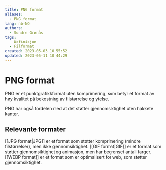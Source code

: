 ```yaml
---
title: PNG format
aliases: 
  - PNG format
lang: nb-NO
authors:
  - Sondre Grønås
tags:
  - Definisjon
  - Filformat
created: 2023-05-03 10:55:52
updated: 2023-05-11 10:44:29
---
```

# PNG format
PNG er et punktgrafikkformat uten komprimering, som betyr et format av høy kvalitet på bekostning av filstørrelse og ytelse.

PNG har også fordelen med at det støtter gjennomsiktighet uten hakkete kanter.

## Relevante formater
[[JPG format|JPG]] er et format som støtter komprimering (mindre filstørrelser), men ikke gjennomsiktighet.
[[GIF format|GIF]] er et format som støtter gjennomsiktighet og animasjon, men har begrenset antall farger.
[[WEBP format]] er et format som er optimalisert for web, som støtter gjennomsiktighet.